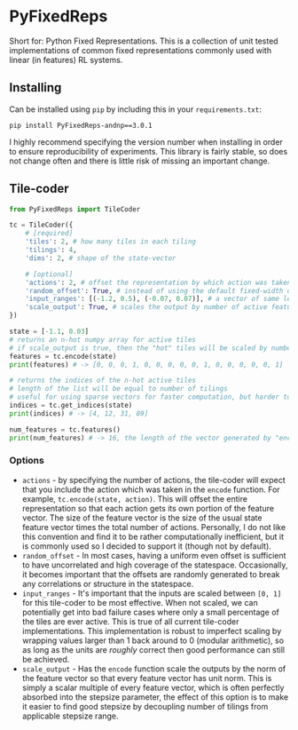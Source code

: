 # PyFixedReps
Short for: Python Fixed Representations.
This is a collection of unit tested implementations of common fixed representations commonly used with linear (in features) RL systems.

## Installing
Can be installed using `pip` by including this in your `requirements.txt`:
```
pip install PyFixedReps-andnp==3.0.1
```
I highly recommend specifying the version number when installing in order to ensure reproducibility of experiments.
This library is fairly stable, so does not change often and there is little risk of missing an important change.

## Tile-coder
```python
from PyFixedReps import TileCoder

tc = TileCoder({
    # [required]
    'tiles': 2, # how many tiles in each tiling
    'tilings': 4,
    'dims': 2, # shape of the state-vector

    # [optional]
    'actions': 2, # offset the representation by which action was taken (more details below)
    'random_offset': True, # instead of using the default fixed-width offset, randomly generate offsets between tilings
    'input_ranges': [(-1.2, 0.5), (-0.07, 0.07)], # a vector of same length as 'dims' containing (min, max) tuples to rescale inputs
    'scale_output': True, # scales the output by number of active features
})

state = [-1.1, 0.03]
# returns an n-hot numpy array for active tiles
# if scale_output is true, then the "hot" tiles will be scaled by number of tilings
features = tc.encode(state)
print(features) # -> [0, 0, 0, 1, 0, 0, 0, 0, 0, 1, 0, 0, 0, 0, 0, 1]

# returns the indices of the n-hot active tiles
# length of the list will be equal to number of tilings
# useful for using sparse vectors for faster computation, but harder to work with than "encode"
indices = tc.get_indices(state)
print(indices) # -> [4, 12, 31, 89]

num_features = tc.features()
print(num_features) # -> 16, the length of the vector generated by "encode"
```

### Options
 * `actions` - by specifying the number of actions, the tile-coder will expect that you include the action which was taken in the `encode` function. For example, `tc.encode(state, action)`. This will offset the entire representation so that each action gets its own portion of the feature vector. The size of the feature vector is the size of the usual state feature vector times the total number of actions. Personally, I do not like this convention and find it to be rather computationally inefficient, but it is commonly used so I decided to support it (though not by default).
 * `random_offset` - In most cases, having a uniform even offset is sufficient to have uncorrelated and high coverage of the statespace. Occasionally, it becomes important that the offsets are randomly generated to break any correlations or structure in the statespace.
 * `input_ranges` - It's important that the inputs are scaled between `[0, 1]` for this tile-coder to be most effective. When not scaled, we can potentially get into bad failure cases where only a small percentage of the tiles are ever active. This is true of all current tile-coder implementations. This implementation is robust to imperfect scaling by wrapping values larger than 1 back around to 0 (modular arithmetic), so as long as the units are _roughly_ correct then good performance can still be achieved.
 * `scale_output` - Has the `encode` function scale the outputs by the norm of the feature vector so that every feature vector has unit norm. This is simply a scalar multiple of every feature vector, which is often perfectly absorbed into the stepsize parameter, the effect of this option is to make it easier to find good stepsize by decoupling number of tilings from applicable stepsize range.
